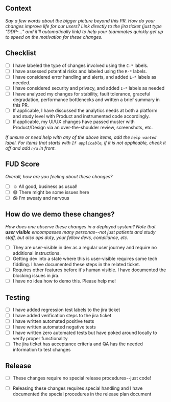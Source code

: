 ## Context

_Say a few words about the bigger picture beyond this PR. How do your changes improve life for our users? Link directly to the jira ticket (just type "DDP-..." and it'll automatically link) to help your teammates quickly get up to speed on the motivation for these changes._

## Checklist

- [ ] I have labeled the type of changes involved using the `C-*` labels.
- [ ] I have assessed potential risks and labeled using the `R-*` labels.
- [ ] I have considered error handling and alerts, and added `L-*` labels as needed.
- [ ] I have considered security and privacy, and added `I-*` labels as needed
- [ ] I have analyzed my changes for stability, fault tolerance, graceful degradation, performance bottlenecks and written a brief summary in this PR.
- [ ] If applicable, I have discussed the analytics needs at both a platform and study level with Product and instrumented code accordingly.
- [ ] If applicable, my UI/UX changes have passed muster with Product/Design via an over-the-shoulder review, screenshots, etc.

_If unsure or need help with any of the above items, add the `help wanted` label. For items that starts with `If applicable`, if it is not applicable, check it off and add `n/a` in front._

## FUD Score

_Overall, how are you feeling about these changes?_

- [ ] :relaxed: All good, business as usual!
- [ ] :sweat_smile: There might be some issues here
- [ ] :scream: I'm sweaty and nervous

## How do we demo these changes?

_How does one observe these changes in a deployed system? Note that **user visible** encompasses many personas--not just patients and study staff, but also ops duty, your fellow devs, compliance, etc._

- [ ] They are user-visible in dev as a regular user journey and require no additional instructions.
- [ ] Getting dev into a state where this is user-visible requires some tech fiddling. I have documented these steps in the related ticket.
- [ ] Requires other features before it's human visible. I have documented the blocking issues in jira.
- [ ] I have no idea how to demo this. Please help me!

## Testing

- [ ] I have added regression test labels to the jira ticket
- [ ] I have added verification steps to the jira ticket
- [ ] I have written automated positive tests
- [ ] I have written automated negative tests
- [ ] I have written zero automated tests but have poked around locally to verify proper functionality
- [ ] The jira ticket has acceptance criteria and QA has the needed information to test changes

## Release

- [ ] These changes require no special release procedures--just code!
- [ ] Releasing these changes requires special handling and I have documented the special procedures in the release plan document

